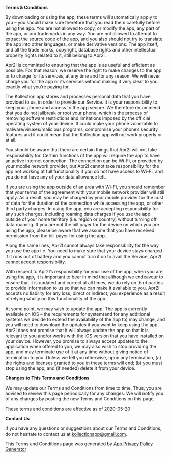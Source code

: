 **Terms & Conditions**

By downloading or using the app, these terms will automatically apply to you – you should make sure therefore that you read them carefully before using the app. You are not allowed to copy, or modify the app, any part of the app, or our trademarks in any way. You are not allowed to attempt to extract the source code of the app, and you also should not try to translate the app into other languages, or make derivative versions. The app itself, and all the trade marks, copyright, database rights and other intellectual property rights related to it, still belong to Apr2l.

Apr2l is committed to ensuring that the app is as useful and efficient as possible. For that reason, we reserve the right to make changes to the app or to charge for its services, at any time and for any reason. We will never charge you for the app or its services without making it very clear to you exactly what you’re paying for.

The Kollection app stores and processes personal data that you have provided to us, in order to provide our Service. It is your responsibility to keep your phone and access to the app secure. We therefore recommend that you do not jailbreak or root your phone, which is the process of removing software restrictions and limitations imposed by the official operating system of your device. It could make your phone vulnerable to malware/viruses/malicious programs, compromise your phone’s security features and it could mean that the Kollection app will not work properly or at all.

You should be aware that there are certain things that Apr2l will not take responsibility for. Certain functions of the app will require the app to have an active internet connection. The connection can be Wi-Fi, or provided by your mobile network provider, but Apr2l cannot take responsibility for the app not working at full functionality if you do not have access to Wi-Fi, and you do not have any of your data allowance left.

If you are using the app outside of an area with Wi-Fi, you should remember that your terms of the agreement with your mobile network provider will still apply. As a result, you may be charged by your mobile provider for the cost of data for the duration of the connection while accessing the app, or other third party charges. In using the app, you are accepting responsibility for any such charges, including roaming data charges if you use the app outside of your home territory (i.e. region or country) without turning off data roaming. If you are not the bill payer for the device on which you are using the app, please be aware that we assume that you have received permission from the bill payer for using the app.

Along the same lines, Apr2l cannot always take responsibility for the way you use the app i.e. You need to make sure that your device stays charged – if it runs out of battery and you cannot turn it on to avail the Service, Apr2l cannot accept responsibility.

With respect to Apr2l’s responsibility for your use of the app, when you are using the app, it is important to bear in mind that although we endeavour to ensure that it is updated and correct at all times, we do rely on third parties to provide information to us so that we can make it available to you. Apr2l accepts no liability for any loss, direct or indirect, you experience as a result of relying wholly on this functionality of the app.

At some point, we may wish to update the app. The app is currently available on iOS – the requirements for system(and for any additional systems we decide to extend the availability of the app to) may change, and you will need to download the updates if you want to keep using the app. Apr2l does not promise that it will always update the app so that it is relevant to you and/or works with the iOS version that you have installed on your device. However, you promise to always accept updates to the application when offered to you, we may also wish to stop providing the app, and may terminate use of it at any time without giving notice of termination to you. Unless we tell you otherwise, upon any termination, (a) the rights and licenses granted to you in these terms will end; (b) you must stop using the app, and (if needed) delete it from your device.

**Changes to This Terms and Conditions**

We may update our Terms and Conditions from time to time. Thus, you are advised to review this page periodically for any changes. We will notify you of any changes by posting the new Terms and Conditions on this page.

These terms and conditions are effective as of 2020-05-20

**Contact Us**

If you have any questions or suggestions about our Terms and Conditions, do not hesitate to contact us at kollectionapp@gmail.com.

This Terms and Conditions page was generated by [App Privacy Policy Generator](https://app-privacy-policy-generator.firebaseapp.com/)
